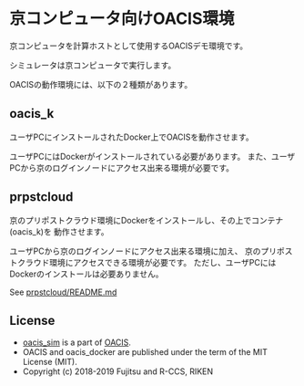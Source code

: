 # 京コンピュータ向けOACIS環境

京コンピュータを計算ホストとして使用するOACISデモ環境です。

シミュレータは京コンピュータで実行します。

OACISの動作環境には、以下の２種類があります。

## oacis_k

ユーザPCにインストールされたDocker上でOACISを動作させます。

ユーザPCにはDockerがインストールされている必要があります。
また、ユーザPCから京のログインノードにアクセス出来る環境が必要です。

## prpstcloud

京のプリポストクラウド環境にDockerをインストールし、その上でコンテナ(oacis_k)を
動作させます。

ユーザPCから京のログインノードにアクセス出来る環境に加え、
京のプリポストクラウド環境にアクセスできる環境が必要です。
ただし、ユーザPCにはDockerのインストールは必要ありません。

See [prpstcloud/README.md](prpstcloud/README.md)

## License

- [oacis_sim](https://github.com/Fujitsu-Nagano-CES/oacis_sim) is a part of [OACIS](https://github.com/crest-cassia/oacis).
- OACIS and oacis_docker are published under the term of the MIT License (MIT).
- Copyright (c) 2018-2019 Fujitsu and R-CCS, RIKEN

